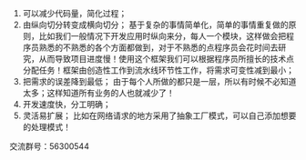 1.	可以减少代码量，简化过程；
2.	由纵向切分转变成横向切分；
基于复杂的事情简单化，简单的事情重复做的原则，比如我们一般情况下开发应用时纵向来分，每人一个模块，这样做会把程序员熟悉的不熟悉的各个方面都做到，对于不熟悉的点程序员会花时间去研究，从而导致项目进度慢！使用这个框架我们可以根据程序员所擅长的技术点分配任务！框架由创造性工作到流水线环节性工作，将需求可变性减到最小；
3.	把需求的误差降到最低；
由于每个人所做的都只是一层，所以有时候不必知道太多；这样知道所有业务的人也就减少了！
4.	开发速度快，分工明确；
5.	灵活易扩展；
比如在网络请求的地方采用了抽象工厂模式，可以自己添加想要的处理模式！

交流群号：56300544